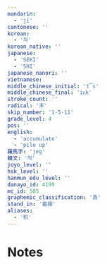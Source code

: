 ```yaml
---
mandarin:
  - 'jī'
cantonese: ''
korean:
  - '적'
korean_native: ''
japanese:
  - 'SEKI'
  - 'SHI'
japanese_nanori: ''
vietnamese:
middle_chinese_initial: 't͡s'
middle_chinese_final: 'iᴇk'
stroke_count: ''
radical: '禾'
skip_number: '1-5-11'
grade_level: 4
pos: ''
english:
  - 'accumulate'
  - 'pile up'
羅馬字: 'jeg'
韓文: '적'
joyo_level: ''
hsk_level: ''
hanmun_edu_level: ''
danayo_id: 4199
mc_id: 505
graphemic_classification: '責'
stand_in: '蓄積'
aliases:
  - '积'
---
```


# Notes
